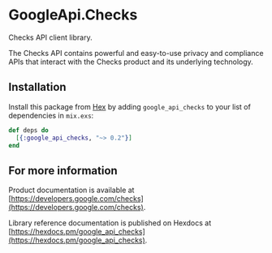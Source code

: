 # GoogleApi.Checks

Checks API client library.

The Checks API contains powerful and easy-to-use privacy and compliance APIs that interact with the Checks product and its underlying technology.

## Installation

Install this package from [Hex](https://hex.pm) by adding
`google_api_checks` to your list of dependencies in `mix.exs`:

```elixir
def deps do
  [{:google_api_checks, "~> 0.2"}]
end
```

## For more information

Product documentation is available at [https://developers.google.com/checks](https://developers.google.com/checks).

Library reference documentation is published on Hexdocs at
[https://hexdocs.pm/google_api_checks](https://hexdocs.pm/google_api_checks).
